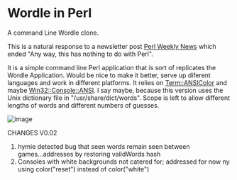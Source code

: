 # Wordle in Perl

A command Line Wordle clone.

This is a natural response to a newsletter post [Perl Weekly News](https://perlweekly.com/archive/549.html) which ended "Any way, this has nothing to do with Perl".

It is a simple command line Perl application that is sort of replicates the Wordle Application. Would be nice to make it better, serve up diferent languages and work in different platforms. It relies on [Term::ANSIColor](https://metacpan.org/pod/Term::ANSIColor) and maybe [Win32::Console::ANSI](https://metacpan.org/release/JLMOREL/Win32-Console-ANSI-1.11/view/lib/Win32/Console/ANSI.pm).  I say maybe, because this version uses the Unix dictionary file in "/usr/share/dict/words".  Scope is left to allow different lengths of words and different numbers of guesses.


![image](https://user-images.githubusercontent.com/34284663/152206350-da263af5-95ea-4ac4-8656-c8e0dce19a22.png)


CHANGES
V0.02
1) hymie detected bug that seen words remain seen between games...addresses by restoring validWords hash
2) Consoles with white backgrounds not catered for; addressed for now ny using color("reset") instead of color("white")
